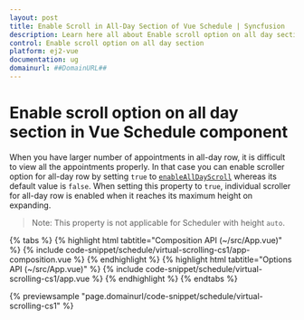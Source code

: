 ```yaml
---
layout: post
title: Enable Scroll in All-Day Section of Vue Schedule | Syncfusion
description: Learn here all about Enable scroll option on all day section in Syncfusion Vue Schedule component of Syncfusion Essential JS 2 and more.
control: Enable scroll option on all day section 
platform: ej2-vue
documentation: ug
domainurl: ##DomainURL##
---
```


# Enable scroll option on all day section in Vue Schedule component

When you have larger number of appointments in all-day row, it is difficult to view all the appointments properly. In that case you can enable scroller option for all-day row by setting `true` to [`enableAllDayScroll`](https://ej2.syncfusion.com/vue/documentation/api/schedule/#enablealldayscroll) whereas its default value is `false`. When setting this property to `true`, individual scroller for all-day row is enabled when it reaches its maximum height on expanding.

>Note: This property is not applicable for Scheduler with height `auto`.

{% tabs %}
{% highlight html tabtitle="Composition API (~/src/App.vue)" %}
{% include code-snippet/schedule/virtual-scrolling-cs1/app-composition.vue %}
{% endhighlight %}
{% highlight html tabtitle="Options API (~/src/App.vue)" %}
{% include code-snippet/schedule/virtual-scrolling-cs1/app.vue %}
{% endhighlight %}
{% endtabs %}
        
{% previewsample "page.domainurl/code-snippet/schedule/virtual-scrolling-cs1" %}
